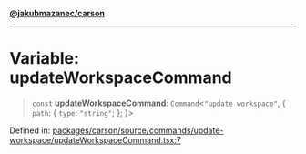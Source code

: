 [**@jakubmazanec/carson**](../README.md)

---

# Variable: updateWorkspaceCommand

> `const` **updateWorkspaceCommand**: `Command`\<`"update workspace"`, \{ `path`: \{ `type`:
> `"string"`; \}; \}\>

Defined in:
[packages/carson/source/commands/update-workspace/updateWorkspaceCommand.tsx:7](https://github.com/jakubmazanec/tools/blob/40ba1fb8bbde716fbe797d7886fffe14521e098a/packages/carson/source/commands/update-workspace/updateWorkspaceCommand.tsx#L7)
